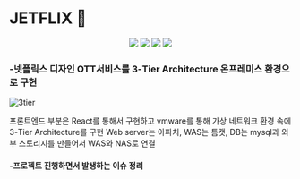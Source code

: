 # JETFLIX 🚀

<div align="center">
	<img src="https://img.shields.io/badge/react-61DAFB?style=flat&logo=react&logoColor=black">
	<img src="https://img.shields.io/badge/Apache-D22128?style=flat&logo=Apache&logoColor=white" />
	<img src="https://img.shields.io/badge/apache tomcat-F8DC75?style=flat&logo=apachetomcat&logoColor=white">
	<img src="https://img.shields.io/badge/mysql-4479A1?style=flat&logo=mysql&logoColor=white">
</div>

### -넷플릭스 디자인 OTT서비스를 3-Tier Architecture 온프레미스 환경으로 구현

![3tier](https://user-images.githubusercontent.com/62248291/230930932-03d2547c-01c3-4e01-b013-7e160d12af80.png)

프론트엔드 부분은 React를 통해서 구현하고 vmware를 통해 가상 네트워크 환경 속에 3-Tier Architecture를 구현
Web server는 아파치, WAS는 톰캣, DB는 mysql과 외부 스토리지를 만들어서 WAS와 NAS로 연결
#### -프로젝트 진행하면서 발생하는 이슈 정리

